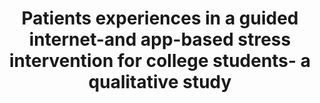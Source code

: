 --- 
abstract: '' 
authors: 
 - RJ Fleischmann
 -  harrer
 -  zarski
 -  H Baumeister
 -  D Lehr
 -  admin
doi: '' 
featured: false 
publication: '*Internet interventions*, 132' 
publication_short: '' 
publishDate: '2018-01-01' 
title: 'Patients experiences in a guided internet-and app-based stress intervention for college students- a qualitative study' 
url_code: '' 
url_dataset: '' 
url_pdf: '' 
url_poster: '' 
url_project: '' 
url_slides: '' 
url_source: '' 
url_video: '' 
---